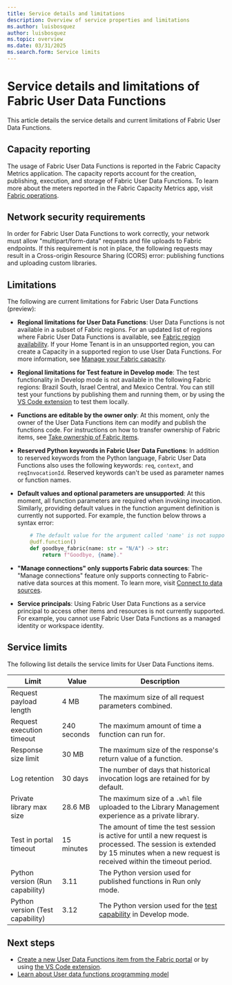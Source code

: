 ```yaml
---
title: Service details and limitations 
description: Overview of service properties and limitations
ms.author: luisbosquez
author: luisbosquez
ms.topic: overview
ms.date: 03/31/2025
ms.search.form: Service limits
---
```



# Service details and limitations of Fabric User Data Functions

This article details the service details and current limitations of Fabric User Data Functions. 

## Capacity reporting
The usage of Fabric User Data Functions is reported in the Fabric Capacity Metrics application. The capacity reports account for the creation, publishing, execution, and storage of Fabric User Data Functions. To learn more about the meters reported in the Fabric Capacity Metrics app, visit [Fabric operations](../../enterprise/fabric-operations.md#fabric-user-data-functions).

## Network security requirements
In order for Fabric User Data Functions to work correctly, your network must allow "multipart/form-data" requests and file uploads to Fabric endpoints. If this requirement is not in place, the following requests may result in a Cross-origin Resource Sharing (CORS) error: publishing functions and uploading custom libraries.

## Limitations

The following are current limitations for Fabric User Data Functions (preview):

- **Regional limitations for User Data Functions**: User Data Functions is not available in a subset of Fabric regions. For an updated list of regions where Fabric User Data Functions is available, see [Fabric region availability](../../admin/region-availability.md). If your Home Tenant is in an unsupported region, you can create a Capacity in a supported region to use User Data Functions. For more information, see [Manage your Fabric capacity](../../admin/capacity-settings.md).

- **Regional limitations for Test feature in Develop mode**: The test functionality in Develop mode is not available in the following Fabric regions: Brazil South, Israel Central, and Mexico Central. You can still test your functions by publishing them and running them, or by using the [VS Code extension](./create-user-data-functions-vs-code.md) to test them locally.

- **Functions are editable by the owner only**: At this moment, only the owner of the User Data Functions item can modify and publish the functions code. For instructions on how to transfer ownership of Fabric items, see [Take ownership of Fabric items](../../fundamentals/item-ownership-take-over.md).

- **Reserved Python keywords in Fabric User Data Functions**: In addition to reserved keywords from the Python language, Fabric User Data Functions also uses the following keywords: `req`, `context`, and `reqInvocationId`. Reserved keywords can't be used as parameter names or function names.

- **Default values and optional parameters are unsupported**: At this moment, all function parameters are required when invoking invocation. Similarly, providing default values in the function argument definition is currently not supported. For example, the function below throws a syntax error:
    ```python
        # The default value for the argument called 'name' is not supported and treated like a syntax error.
        @udf.function()
        def goodbye_fabric(name: str = "N/A") -> str:
            return f"Goodbye, {name}."
    ```

- **"Manage connections" only supports Fabric data sources**: The "Manage connections" feature only supports connecting to Fabric-native data sources at this moment. To learn more, visit [Connect to data sources](./connect-to-data-sources.md).

- **Service principals**: Using Fabric User Data Functions as a service principal to access other items and resources is not currently supported. For example, you cannot use Fabric User Data Functions as a managed identity or workspace identity.

## Service limits
The following list details the service limits for User Data Functions items. 

| Limit | Value | Description |
|-------|-------------|----|
| Request payload length | 4 MB | The maximum size of all request parameters combined. |
| Request execution timeout | 240 seconds | The maximum amount of time a function can run for. |
| Response size limit | 30 MB | The maximum size of the response's return value of a function. | 
| Log retention | 30 days | The number of days that historical invocation logs are retained for by default. | 
| Private library max size | 28.6 MB | The maximum size of a `.whl` file uploaded to the Library Management experience as a private library. | 
| Test in portal timeout | 15 minutes | The amount of time the test session is active for until a new request is processed. The session is extended by 15 minutes when a new request is received within the timeout period. |
| Python version (Run capability) | 3.11 | The Python version used for published functions in Run only mode. | 
| Python version (Test capability) | 3.12 | The Python version used for the [test capability](./test-user-data-functions.md#use-develop-mode-to-test-your-changes-in-the-fabric-portal) in Develop mode. |

## Next steps
- [Create a new User Data Functions item from the Fabric portal](./create-user-data-functions-portal.md) or by using [the VS Code extension](./create-user-data-functions-vs-code.md).
- [Learn about User data functions programming model](./python-programming-model.md)
